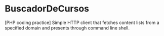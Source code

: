 # BuscadorDeCursos
[PHP coding practice] Simple HTTP client that fetches content lists from a specified domain and presents through command line shell.
